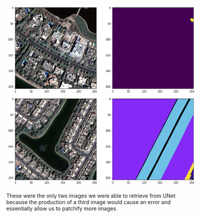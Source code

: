 ![](https://github.com/AndrewCrews/CS301-PROJECT/blob/main/images/pic1.png)
![](https://github.com/AndrewCrews/CS301-PROJECT/blob/main/images/pic2.png)


These were the only two images we were able to retrieve from UNet because the production of a third image would cause an error and essentially allow us to patchify more images
